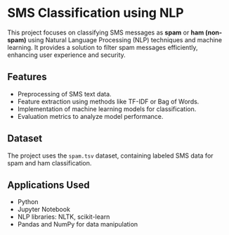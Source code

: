 # SMS Classification using NLP

This project focuses on classifying SMS messages as **spam** or **ham (non-spam)** using Natural Language Processing (NLP) techniques and machine learning. It provides a solution to filter spam messages efficiently, enhancing user experience and security.

## Features
- Preprocessing of SMS text data.
- Feature extraction using methods like TF-IDF or Bag of Words.
- Implementation of machine learning models for classification.
- Evaluation metrics to analyze model performance.

## Dataset
The project uses the `spam.tsv` dataset, containing labeled SMS data for spam and ham classification.

## Applications Used
- Python
- Jupyter Notebook
- NLP libraries: NLTK, scikit-learn
- Pandas and NumPy for data manipulation
